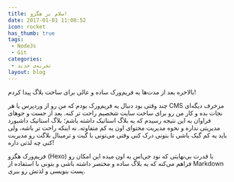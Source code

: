 ```yaml
---
title: سلام بر هگزو!
date: 2017-01-01 11:08:52
icon: rocket
has_thumb: true
tags:
 - NodeJs
 - Git
categories:
 - تجربه‌ی جدید
layout: blog
---
```

بالاخره بعد از مدت‌ها یه فریم‌ورک ساده و عالی برای ساخت بلاگ پیدا کردم!

چند وقتی بود دنبال یه فریم‌ورک بودم که من رو از وردپرس یا هر CMS مزخرف دیگه‌ای نجات بده و کار من رو برای ساخت سایت شخصیم راحت تر کنه. بعد از جست و جو‌های فراوان به این نتیجه رسیدم که یه بلاگ استاتیک داشته باشم؛<!-- more --> بلاگ استاتیک داشبورد مدیریتی نداره و نحوه مدیریت محتوای اون یه کم متفاوته. نه اینکه راحت تر باشه، ولی باید یه کم گیک باشی تا بتونی درک کنی وقتی می‌تونی با گیت و ترمینال بلاگت رو مدیریت کنی چه لذتی داره!

فریم‌ورک هگزو (Hexo) با قدرت بی‌نهایتی که نود جی‌اس به اون میده این امکان رو فراهم می‌کنه که یه بلاگ ساده و مختصر داشته باشی و بتونی با استفاده از Markdown پست بنویسی و لذتش رو ببری.


